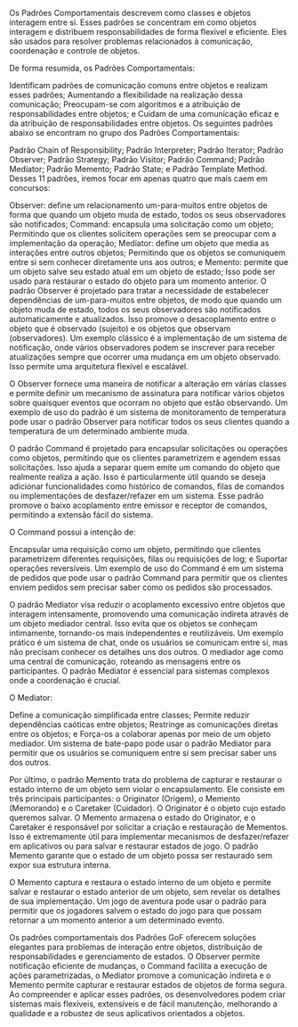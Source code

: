 Os Padrões Comportamentais descrevem como classes e objetos interagem entre si. Esses padrões se concentram em como objetos interagem e distribuem responsabilidades de forma flexível e eficiente. Eles são usados para resolver problemas relacionados à comunicação, coordenação e controle de objetos.

De forma resumida, os Padrões Comportamentais:

Identificam padrões de comunicação comuns entre objetos e realizam esses padrões;
Aumentando a flexibilidade na realização dessa comunicação;
Preocupam-se com algoritmos e a atribuição de responsabilidades entre objetos; e
Cuidam de uma comunicação eficaz e da atribuição de responsabilidades entre objetos.
Os seguintes padrões abaixo se encontram no grupo dos Padrões Comportamentais:

Padrão Chain of Responsibility;
Padrão Interpreter;
Padrão Iterator;
Padrão Observer;
Padrão Strategy;
Padrão Visitor;
Padrão Command;
Padrão Mediator;
Padrão Memento;
Padrão State; e
Padrão Template Method.
Desses 11 padrões, iremos focar em apenas quatro que mais caem em concursos:

Observer: define um relacionamento um-para-muitos entre objetos de forma que quando um objeto muda de estado, todos os seus observadores são notificados;
Command: encapsula uma solicitação como um objeto;
Permitindo que os clientes solicitem operações sem se preocupar com a implementação da operação;
Mediator: define um objeto que media as interações entre outros objetos;
Permitindo que os objetos se comuniquem entre si sem conhecer diretamente uns aos outros; e
Memento: permite que um objeto salve seu estado atual em um objeto de estado;
Isso pode ser usado para restaurar o estado do objeto para um momento anterior.
O padrão Observer é projetado para tratar a necessidade de estabelecer dependências de um-para-muitos entre objetos, de modo que quando um objeto muda de estado, todos os seus observadores são notificados automaticamente e atualizados. Isso promove o desacoplamento entre o objeto que é observado (sujeito) e os objetos que observam (observadores). Um exemplo clássico é a implementação de um sistema de notificação, onde vários observadores podem se inscrever para receber atualizações sempre que ocorrer uma mudança em um objeto observado. Isso permite uma arquitetura flexível e escalável.

O Observer fornece uma maneira de notificar a alteração em várias classes e permite definir um mecanismo de assinatura para notificar vários objetos sobre quaisquer eventos que ocorram no objeto que estão observando. Um exemplo de uso do padrão é um sistema de monitoramento de temperatura pode usar o padrão Observer para notificar todos os seus clientes quando a temperatura de um determinado ambiente muda.

O padrão Command é projetado para encapsular solicitações ou operações como objetos, permitindo que os clientes parametrizem e agendem essas solicitações. Isso ajuda a separar quem emite um comando do objeto que realmente realiza a ação. Isso é particularmente útil quando se deseja adicionar funcionalidades como histórico de comandos, filas de comandos ou implementações de desfazer/refazer em um sistema. Esse padrão promove o baixo acoplamento entre emissor e receptor de comandos, permitindo a extensão fácil do sistema.

O Command possui a intenção de:

Encapsular uma requisição como um objeto, permitindo que clientes parametrizem diferentes requisições, filas ou requisições de log; e
Suportar operações reversíveis.
Um exemplo de uso do Command é em um sistema de pedidos que pode usar o padrão Command para permitir que os clientes enviem pedidos sem precisar saber como os pedidos são processados.

O padrão Mediator visa reduzir o acoplamento excessivo entre objetos que interagem intensamente, promovendo uma comunicação indireta através de um objeto mediador central. Isso evita que os objetos se conheçam intimamente, tornando-os mais independentes e reutilizáveis. Um exemplo prático é um sistema de chat, onde os usuários se comunicam entre si, mas não precisam conhecer os detalhes uns dos outros. O mediador age como uma central de comunicação, roteando as mensagens entre os participantes. O padrão Mediator é essencial para sistemas complexos onde a coordenação é crucial.

O Mediator:

Define a comunicação simplificada entre classes;
Permite reduzir dependências caóticas entre objetos;
Restringe as comunicações diretas entre os objetos; e
Força-os a colaborar apenas por meio de um objeto mediador.
Um sistema de bate-papo pode usar o padrão Mediator para permitir que os usuários se comuniquem entre si sem precisar saber uns dos outros.

Por último, o padrão Memento trata do problema de capturar e restaurar o estado interno de um objeto sem violar o encapsulamento. Ele consiste em três principais participantes: o Originator (Origem), o Memento (Memorando) e o Caretaker (Cuidador). O Originator é o objeto cujo estado queremos salvar. O Memento armazena o estado do Originator, e o Caretaker é responsável por solicitar a criação e restauração de Mementos. Isso é extremamente útil para implementar mecanismos de desfazer/refazer em aplicativos ou para salvar e restaurar estados de jogo. O padrão Memento garante que o estado de um objeto possa ser restaurado sem expor sua estrutura interna.

O Memento captura e restaura o estado interno de um objeto e permite salvar e restaurar o estado anterior de um objeto, sem revelar os detalhes de sua implementação. Um jogo de aventura pode usar o padrão para permitir que os jogadores salvem o estado do jogo para que possam retornar a um momento anterior a um determinado evento.

Os padrões comportamentais dos Padrões GoF oferecem soluções elegantes para problemas de interação entre objetos, distribuição de responsabilidades e gerenciamento de estados. O Observer permite notificação eficiente de mudanças, o Command facilita a execução de ações parametrizadas, o Mediator promove a comunicação indireta e o Memento permite capturar e restaurar estados de objetos de forma segura. Ao compreender e aplicar esses padrões, os desenvolvedores podem criar sistemas mais flexíveis, extensíveis e de fácil manutenção, melhorando a qualidade e a robustez de seus aplicativos orientados a objetos.